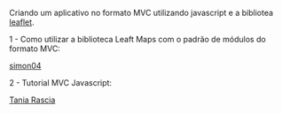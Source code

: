 Criando um aplicativo no formato MVC utilizando javascript e a bibliotea [leaflet](https://leafletjs.com/).

1 - Como utilizar a biblioteca Leaft Maps com o padrão de módulos do formato MVC:

[simon04](https://gist.github.com/simon04/21ae8e3d07ec7f6b62ba5dcad403cc4a)

2 - Tutorial MVC Javascript:

[Tania Rascia](https://github.com/taniarascia/mvc)

